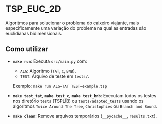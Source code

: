 # TSP_EUC_2D

 Algoritmos para solucionar o problema do caixeiro viajante, mais especificamente uma variação do problema na qual as entradas são euclidianas bidimensionais. 
 
## Como utilizar

- **`make run`**: Executa `src/main.py` com:
  - `ALG`: Algoritmo (`TAT`, `C`, `BNB`).
  - `TEST`: Arquivo de teste em `tests/`.

  Exemplo: `make run ALG=TAT TEST=example.tsp`

- **`make test_tat`**, **`make test_c`**, **`make test_bnb`**:
  Executam todos os testes nos diretório `tests` (TSPLIB) ou `tests/adapted_tests` usando os algoritmos `Twice Around The Tree`, `Christophies` ou `Branch and Bound`.

- **`make clean`**: Remove arquivos temporários (`__pycache__`, `results.txt`).
